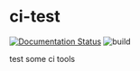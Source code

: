 ci-test
=======

[![Documentation Status](https://readthedocs.org/projects/ci-test-alexchicn/badge/?version=latest)](https://ci-test-alexchicn.readthedocs.io/en/latest/?badge=latest)
![build](https://github.com/alexchicn/ci-test/workflows/build/badge.svg)

test some ci tools

